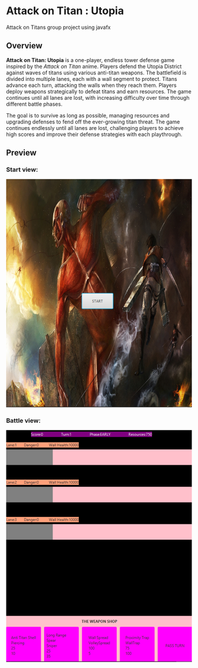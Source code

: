 # Attack on Titan : Utopia

  Attack on Titans group project using javafx

## **Overview**

**Attack on Titan: Utopia** is a one-player, endless tower defense game inspired by the *Attack on Titan* anime. Players defend the Utopia District against waves of titans using various anti-titan weapons. The battlefield is divided into multiple lanes, each with a wall segment to protect. Titans advance each turn, attacking the walls when they reach them. Players deploy weapons strategically to defeat titans and earn resources. The game continues until all lanes are lost, with increasing difficulty over time through different battle phases.

The goal is to survive as long as possible, managing resources and upgrading defenses to fend off the ever-growing titan threat. The game continues endlessly until all lanes are lost, challenging players to achieve high scores and improve their defense strategies with each playthrough.


## **Preview**

### **Start view:**

![Start view](https://github.com/enjy46/Attack-On-Titans/blob/main/Start%20view.png)

### **Battle view:**

![Battle scene](https://github.com/enjy46/Attack-On-Titans/blob/main/Game%20view.png)
